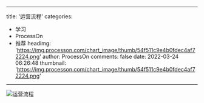 
---
title: '运营流程'
categories: 
 - 学习
 - ProcessOn
 - 推荐
headimg: 'https://img.processon.com/chart_image/thumb/54f511c9e4b0fdec4af72224.png'
author: ProcessOn
comments: false
date: 2022-03-24 06:26:48
thumbnail: 'https://img.processon.com/chart_image/thumb/54f511c9e4b0fdec4af72224.png'
---

<div>   
<img class="thumb" alt="运营流程" src="https://img.processon.com/chart_image/thumb/54f511c9e4b0fdec4af72224.png" referrerpolicy="no-referrer">
<p></p>  
</div>
            